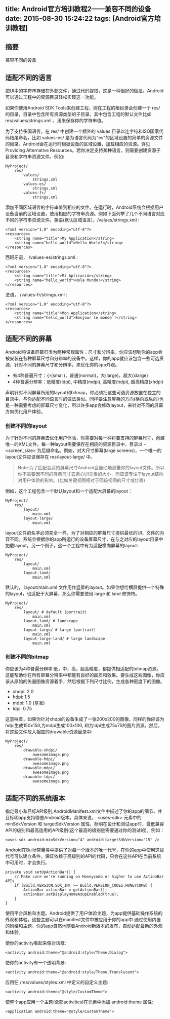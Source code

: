 title: Android官方培训教程2——兼容不同的设备
date: 2015-08-30 15:24:22
tags: [Android官方培训教程]
---

## 摘要
兼容不同的设备
<!--more-->

## 适配不同的语言

把UI中的字符串存储在外部文件，通过代码提取，这是一种很好的做法。Android可以通过工程中的资源目录轻松实现这一功能。

如果你使用Android SDK Tools来创建工程，则在工程的根目录会创建一个 res/ 的目录，目录中包含所有资源类型的子目录。其中包含工程的默认文件比如 res/values/strings.xml ，用来保存你的字符串值。

为了支持多国语言，在 res/ 中创建一个额外的 values 目录以连字符和ISO国家代码结尾命名，比如 values-es/ 是为语言代码为"es"的区域设置的简单的资源文件的目录。Android会在运行时根据设备的区域设置，加载相应的资源。详见Providing Alternative Resources。若你决定支持某种语言，则需要创建资源子目录和字符串资源文件，例如:

	MyProject/
		res/
			values/
				strings.xml
			values-es/
				strings.xml
			values-fr/
				strings.xml

添加不同区域语言的字符串值到相应的文件。在运行时，Android系统会根据用户设备当前的区域设置，使用相应的字符串资源。例如下面列举了几个不同语言对应不同的字符串资源文件。英语(默认区域语言)，/values/strings.xml :

	<?xml version="1.0" encoding="utf-8"?>
	<resources>
		<string name="title">My Application</string>
		<string name="hello_world">Hello World!</string>
	</resources>

西班牙语， /values-es/strings.xml :

	<?xml version="1.0" encoding="utf-8"?>
	<resources>
		<string name="title">Mi Aplicación</string>
		<string name="hello_world">Hola Mundo!</string>
	</resources>

法语， /values-fr/strings.xml :

	<?xml version="1.0" encoding="utf-8"?>
	<resources>
		<string name="title">Mon Application</string>
		<string name="hello_world">Bonjour le monde !</string>
	</resources>

## 适配不同的屏幕

Android将设备屏幕归类为两种常规属性：尺寸和分辨率。你应该想到你的app会被安装在各种屏幕尺寸和分辨率的设备中。这样，你的app就应该包含一些可选资源，针对不同的屏幕尺寸和分辨率，来优化你的app外观。

* 有4种普遍尺寸：小(small)，普通(normal)，大(large)，超大(xlarge)
* 4种普遍分辨率：低精度(ldpi), 中精度(mdpi), 高精度(hdpi), 超高精度(xhdpi)

声明针对不同屏幕所用的layout和bitmap，你必须把这些可选资源放置在独立的目录中，与你适配不同语言时的做法类似。同样要注意屏幕的方向(横向或纵向)也是一种需要考虑的屏幕尺寸变化，所以许多app会修改layout，来针对不同的屏幕方向优化用户体验。

### 创建不同的layout

为了针对不同的屏幕去优化用户体验，你需要对每一种将要支持的屏幕尺寸，创建唯一的XML文件。每一种layout需要保存在相应的资源目录中，目录以 -&lt;screen_size> 为后缀命名。例如，对大尺寸屏幕(large screens)，一个唯一的layout文件应该保存在 res/layout-large/ 中。

>Note:为了匹配合适的屏幕尺寸Android会自动地测量你的layout文件。所以你不需要因不同的屏幕尺寸去担心UI元素的大小，而应该专注于layout结构对用户体验的影响。(比如关键视图相对于同级视图的尺寸或位置)

例如，这个工程包含一个默认layout和一个适配大屏幕的layout：

	MyProject/
		res/
			layout/
				main.xml
			layout-large/
				main.xml

layout文件的名字必须完全一样，为了对相应的屏幕尺寸提供最优的UI，文件的内容不同。系统会根据你的app所运行的设备屏幕尺寸，在与之对应的layout目录中加载layout。另一个例子，这一个工程中有为适配横向屏幕的layout:

	MyProject/
		res/
			layout/
				main.xml
			layout-land/
				main.xml

默认的， layout/main.xml 文件用作竖屏的layout。如果你想给横屏提供一个特殊的layout，也适配于大屏幕，那么你需要使用 large 和 land 修饰符。

	MyProject/
		res/
			layout/ # default (portrait)
				main.xml
			layout-land/ # landscape
				main.xml
			layout-large/ # large (portrait)
				main.xml
			layout-large-land/ # large landscape
				main.xml

### 创建不同的bitmap

你应该为4种普遍分辨率:低，中，高，超高精度，都提供相适配的bitmap资源。这能帮助你在所有屏幕分辨率中都能有良好的画质和效果。要生成这些图像，你应该从原始的矢量图像资源着手，然后根据下列尺寸比例，生成各种密度下的图像。

* xhdpi: 2.0
* hdpi: 1.5
* mdpi: 1.0 (基准)
* ldpi: 0.75

这意味着，如果你针对xhdpi的设备生成了一张200x200的图像，同样的你应该为hdpi生成150x150,为mdpi生成100x100, 和为ldpi生成75x75的图片资源。然后，将这些文件放入相应的drawable资源目录中:

	MyProject/
		res/
			drawable-xhdpi/
				awesomeimage.png
			drawable-hdpi/
				awesomeimage.png
			drawable-mdpi/
				awesomeimage.png
			drawable-ldpi/
				awesomeimage.png

## 适配不同的系统版本

指定最小和目标API级别,AndroidManifest.xml文件中描述了你的app的细节，并且标明app支持哪些Android版本。具体来说， &lt;uses-sdk> 元素中的 minSdkVersion 和 targetSdkVersion 属性，标明在设计和测试app时，最低兼容API的级别和最高适用的API级别(这个最高的级别是需要通过你的测试的)。例如：

	<uses-sdk android:minSdkVersion="4" android:targetSdkVersion="15" />

Android在Build常量类中提供了对每一个版本的唯一代号，在你的app中使用这些代号可以建立条件，保证依赖于高级别的API的代码，只会在这些API在当前系统中可用时，才会执行。

	private void setUpActionBar() {
		// Make sure we're running on Honeycomb or higher to use ActionBar APIs
		if (Build.VERSION.SDK_INT >= Build.VERSION_CODES.HONEYCOMB) {
			ActionBar actionBar = getActionBar();
			actionBar.setDisplayHomeAsUpEnabled(true);
		}
	}

使用平台风格和主题。Android提供了用户体验主题，为app提供基础操作系统的外观和体验。这些主题可以在manifest文件中被应用于你的app中.通过使用内置的风格和主题，你的app自然地随着Android新版本的发布，自动适配最新的外观和体验。

使你的activity看起来像对话框:

	<activity android:theme="@android:style/Theme.Dialog">

使你的activity有一个透明背景:

	<activity android:theme="@android:style/Theme.Translucent">

应用在 /res/values/styles.xml 中定义的自定义主题:

	<activity android:theme="@style/CustomTheme">

使整个app应用一个主题(全部activities)在元素中添加 android:theme 属性:

	<application android:theme="@style/CustomTheme">